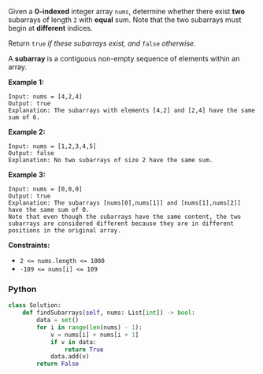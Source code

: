 Given a  **0-indexed**  integer array  `nums`, determine whether there exist  **two**  subarrays of length  `2`  with  **equal**  sum. Note that the two subarrays must begin at  **different**  indices.

Return  `true` _if these subarrays exist, and_ `false` _otherwise._

A  **subarray**  is a contiguous non-empty sequence of elements within an array.

**Example 1:**
```
Input: nums = [4,2,4]
Output: true
Explanation: The subarrays with elements [4,2] and [2,4] have the same sum of 6.
```

**Example 2:**
```
Input: nums = [1,2,3,4,5]
Output: false
Explanation: No two subarrays of size 2 have the same sum.
```

**Example 3:**
```
Input: nums = [0,0,0]
Output: true
Explanation: The subarrays [nums[0],nums[1]] and [nums[1],nums[2]] have the same sum of 0. 
Note that even though the subarrays have the same content, the two subarrays are considered different because they are in different positions in the original array.
```

**Constraints:**

-   `2 <= nums.length <= 1000`
-   `-109 <= nums[i] <= 109`


### Python
```python
class Solution:
    def findSubarrays(self, nums: List[int]) -> bool:
        data = set()
        for i in range(len(nums) - 1):
            v = nums[i] + nums[i + 1]
            if v in data:
                return True
            data.add(v)
        return False
```